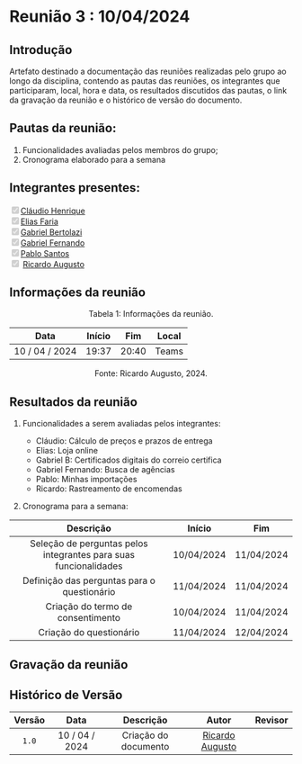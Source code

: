 # Reunião 3 : 10/04/2024

## Introdução

Artefato destinado a documentação das reuniões realizadas pelo grupo ao longo da disciplina, contendo as pautas das reuniões, os integrantes que participaram, local, hora e data, os resultados discutidos das pautas, o link da gravação da reunião e o histórico de versão do documento. 

## Pautas da reunião:

1. Funcionalidades avaliadas pelos membros do grupo;
2. Cronograma elaborado para a semana

## Integrantes presentes:

<label><input type="checkbox" checked disabled>[Cláudio Henrique][ClaudioGH]</label><br>
<label><input type="checkbox" checked disabled>[Elias Faria][EliasGH]</label><br>
<label><input type="checkbox" checked disabled>[Gabriel Bertolazi][GabrielBGH]</label><br>
<label><input type="checkbox" checked disabled>[Gabriel Fernando][GabrielFGH]</label><br>
<label><input type="checkbox" checked disabled>[Pablo Santos][PabloGH]</label><br>
<label><input type="checkbox" checked disabled> [Ricardo Augusto][RicardoGH]</label><br>

## Informações da reunião

<div style="text-align: center">
<p> Tabela 1: Informações da reunião. </p>
</div>

| Data | Início | Fim | Local
|:-:|:-:|:-:|:-:|
| 10 / 04 / 2024 | 19:37 | 20:40 | Teams
<div style="text-align: center">
<p> Fonte: Ricardo Augusto, 2024. </p>
</div>

## Resultados da reunião
 
1. Funcionalidades a serem avaliadas pelos integrantes:
    - Cláudio: Cálculo de preços e prazos de entrega
    - Elias: Loja online
    - Gabriel B: Certificados digitais do correio certifica
    - Gabriel Fernando: Busca de agências
    - Pablo: Minhas importações
    - Ricardo: Rastreamento de encomendas

2. Cronograma para a semana:

| Descrição | Início | Fim |
|:-:|:-:|:-:|
| Seleção de perguntas pelos integrantes para suas funcionalidades | 10/04/2024 | 11/04/2024
| Definição das perguntas para o questionário | 11/04/2024 | 11/04/2024
| Criação do termo de consentimento | 10/04/2024 | 11/04/2024
| Criação do questionário | 11/04/2024 | 12/04/2024

## Gravação da reunião

## Histórico de Versão

| Versão | Data | Descrição | Autor | Revisor
|:-:|:-:|:-:|:-:|:-:|
|`1.0`| 10 / 04 / 2024 | Criação do documento| [Ricardo Augusto][RicardoGH] | 

[ClaudioGH]: https://github.com/claudiohsc
[EliasGH]: https://github.com/EliasOliver21
[GabrielBGH]: https://github.com/Bertolazi
[GabrielFGH]: https://github.com/MMcLovin
[PabloGH]: https://github.com/pabloheika
[RicardoGH]: https://www.github.com/avmricardo
